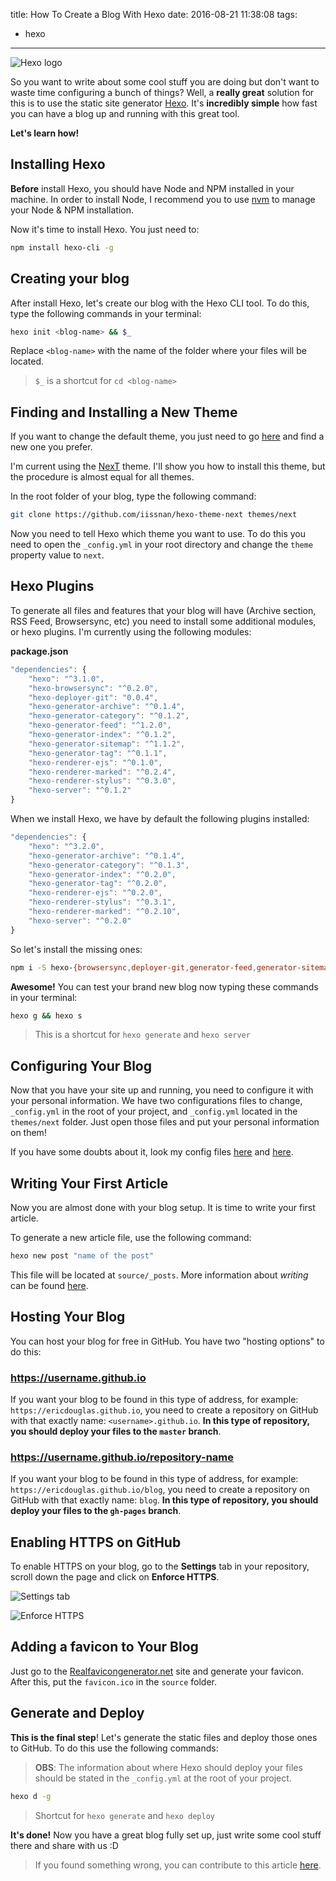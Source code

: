 title: How To Create a Blog With Hexo
date: 2016-08-21 11:38:08
tags:
  - hexo
---

![Hexo logo](https://pbs.twimg.com/profile_images/476729162707644418/mQZOTo9f.png)

So you want to write about some cool stuff you are doing but don't want to waste time configuring a bunch of things? Well, a **really great** solution for this is to use the static site generator [Hexo](https://hexo.io/). It's **incredibly simple** how fast you can have a blog up and running with this great tool.

**Let's learn how!**

<!-- more -->

## Installing Hexo
**Before** install Hexo, you should have Node and NPM installed in your machine. In order to install Node, I recommend you to use [nvm](https://github.com/creationix/nvm) to manage your Node & NPM installation.

Now it's time to install Hexo. You just need to:

```sh
npm install hexo-cli -g
```

## Creating your blog
After install Hexo, let's create our blog with the Hexo CLI tool. To do this, type the following commands in your terminal:

```sh
hexo init <blog-name> && $_
```

Replace `<blog-name>` with the name of the folder where your files will be located.

> `$_` is a shortcut for `cd <blog-name>`

## Finding and Installing a New Theme
If you want to change the default theme, you just need to go [here](https://hexo.io/themes/) and find a new one you prefer.

I'm current using the [NexT](https://github.com/iissnan/hexo-theme-next) theme. I'll show you how to install this theme, but the procedure is almost equal for all themes.

In the root folder of your blog, type the following command:

```sh
git clone https://github.com/iissnan/hexo-theme-next themes/next
```

Now you need to tell Hexo which theme you want to use. To do this you need to open the `_config.yml` in your root directory and change the `theme` property value to `next`.

## Hexo Plugins
To generate all files and features that your blog will have (Archive section, RSS Feed, Browsersync, etc) you need to install some additional modules, or hexo plugins. I'm currently using the following modules:

**package.json** 
```js
"dependencies": {
	"hexo": "^3.1.0",
	"hexo-browsersync": "^0.2.0",
	"hexo-deployer-git": "0.0.4",
	"hexo-generator-archive": "^0.1.4",
	"hexo-generator-category": "^0.1.2",
	"hexo-generator-feed": "^1.2.0",
	"hexo-generator-index": "^0.1.2",
	"hexo-generator-sitemap": "^1.1.2",
	"hexo-generator-tag": "^0.1.1",
	"hexo-renderer-ejs": "^0.1.0",
	"hexo-renderer-marked": "^0.2.4",
	"hexo-renderer-stylus": "^0.3.0",
	"hexo-server": "^0.1.2"
}
```

When we install Hexo, we have by default the following plugins installed:

```js
"dependencies": {
	"hexo": "^3.2.0",
	"hexo-generator-archive": "^0.1.4",
	"hexo-generator-category": "^0.1.3",
	"hexo-generator-index": "^0.2.0",
	"hexo-generator-tag": "^0.2.0",
	"hexo-renderer-ejs": "^0.2.0",
	"hexo-renderer-stylus": "^0.3.1",
	"hexo-renderer-marked": "^0.2.10",
	"hexo-server": "^0.2.0"
}
```

So let's install the missing ones:

```sh
npm i -S hexo-{browsersync,deployer-git,generator-feed,generator-sitemap}
```

**Awesome!** You can test your brand new blog now typing these commands in your terminal:

```sh
hexo g && hexo s
```

> This is a shortcut for `hexo generate` and `hexo server`

## Configuring Your Blog
Now that you have your site up and running, you need to configure it with your personal information. We have two configurations files to change, `_config.yml` in the root of your project, and `_config.yml` located in the `themes/next` folder. Just open those files and put your personal information on them!

If you have some doubts about it, look my config files [here](https://github.com/ericdouglas/blog-assets/blob/master/_config.yml) and [here](https://github.com/ericdouglas/hexo-theme-next/blob/master/_config.yml).

## Writing Your First Article
Now you are almost done with your blog setup. It is time to write your first article.

To generate a new article file, use the following command:

```sh
hexo new post "name of the post"
```

This file will be located at `source/_posts`. More information about *writing* can be found [here](https://hexo.io/docs/writing.html).

## Hosting Your Blog
You can host your blog for free in GitHub. You have two "hosting options" to do this:

### https://username.github.io
If you want your blog to be found in this type of address, for example: `https://ericdouglas.github.io`, you need to create a repository on GitHub with that exactly name: `<username>.github.io`. **In this type of repository, you should deploy your files to the `master` branch**.

### https://username.github.io/repository-name
If you want your blog to be found in this type of address, for example: `https://ericdouglas.github.io/blog`, you need to create a repository on GitHub with that exactly name: `blog`. **In this type of repository, you should deploy your files to the `gh-pages` branch**.

## Enabling HTTPS on GitHub
To enable HTTPS on your blog, go to the **Settings** tab in your repository, scroll down the page and click on **Enforce HTTPS**.

![Settings tab](http://i.imgur.com/6FZo5TY.png)

![Enforce HTTPS](http://i.imgur.com/YEQ1SKT.png)

## Adding a favicon to Your Blog
Just go to the [Realfavicongenerator.net](http://realfavicongenerator.net/) site and generate your favicon. After this, put the `favicon.ico` in the `source` folder.

## Generate and Deploy
**This is the final step**! Let's generate the static files and deploy those ones to GitHub. To do this use the following commands:

> **OBS**: The information about where Hexo should deploy your files should be stated in the `_config.yml` at the root of your project.

```sh
hexo d -g
```

> Shortcut for `hexo generate` and `hexo deploy`

**It's done!** Now you have a great blog fully set up, just write some cool stuff there and share with us :D

> If you found something wrong, you can contribute to this article [here](https://github.com/ericdouglas/blog-assets/blob/master/source/_posts/how-to-create-a-blog-with-hexo.md).
